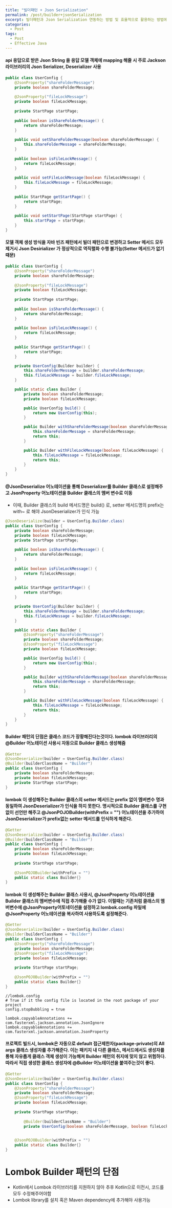 ```yaml
---
title: "빌더패턴 + Json Serialization"
permalink: /post/builder+jsonSerialization
excerpt: 빌더패턴과 Json Serialization 연동하는 방법 및 효율적으로 활용하는 방법에 대해 기술
categories:
  - Post
tags:
  - Post
  - Effective Java
---
```

#### api 응답으로 받은 Json String 을 응답 모델 객체에 mapping 해줄 시 주로 Jackson 라이브러리의 Json Serializer, Deserializer 사용
```java
public class UserConfig {  
	@JsonProperty("shareFolderMessage")  
	private boolean shareFolderMessage;  
  
	@JsonProperty("fileLockMessage")  
	private boolean fileLockMessage;  
  
	private StartPage startPage;  
  
	public boolean isShareFolderMessage() {  
		return shareFolderMessage;  
	}  
  
	public void setShareFolderMessage(boolean shareFolderMessage) {  
		this.shareFolderMessage = shareFolderMessage;  
	}  
  
	public boolean isFileLockMessage() {  
		return fileLockMessage;  
	}  
  
	public void setFileLockMessage(boolean fileLockMessage) {  
	    this.fileLockMessage = fileLockMessage;  
	}  
  
	public StartPage getStartPage() {  
		return startPage;  
	}  
  
	public void setStartPage(StartPage startPage) {  
		this.startPage = startPage;  
	}  
}
```

#### 모델 객체 생성 방식을 자바 빈즈 패턴에서 빌더 패턴으로 변경하고 Setter 메서드 모두 제거시 Json Desirializer 가 정상적으로 역직렬화 수행 불가능(Setter 메서드가 없기 때문)
```java
public class UserConfig {  
	@JsonProperty("shareFolderMessage")  
	private boolean shareFolderMessage;  
  
	@JsonProperty("fileLockMessage")  
	private boolean fileLockMessage;  
  
	private StartPage startPage;  
  
	public boolean isShareFolderMessage() {  
		return shareFolderMessage;  
	}    
  
	public boolean isFileLockMessage() {  
		return fileLockMessage;  
	}
  
	public StartPage getStartPage() {  
		return startPage;  
	}

	private UserConfig(Builder builder) {
		this.shareFolderMessage = builder.shareFolderMessage;
		this.fileLockMessage = builder.fileLockMessage;
	}

	public static class Builder {
		private boolean shareFolderMessage;
		private boolean fileLockMessage;

		public UserConfig build() {
			return new UserConfig(this);
		}

		public Builder withShareFolderMessage(boolean shareFolderMessage) {
			this.shareFolderMessage = shareFolderMessage;
			return this;
		}

		public Builder withFileLockMessage(boolean fileLockMessage) {
			this.fileLockMessage = fileLockMessage;
			return this;
		}
	}
}
```
#### @JsonDeserialize 어노테이션을 통해 Deserializer를 Builder 클래스로 설정해주고 JsonProperty 어노테이션을 Builder 클래스의 멤버 변수로 이동
* 이때, Builder 클래스의 build 메서드명은 build() 로, setter 메서드명의 prefix는 with~ 로 해야 JsonDeserializer가 인식 가능
```java
@JsonDeserialize(builder = UserConfig.Builder.class)
public class UserConfig {  
	private boolean shareFolderMessage;  
	private boolean fileLockMessage;  
	private StartPage startPage;  
  
	public boolean isShareFolderMessage() {  
		return shareFolderMessage;  
	}    
  
	public boolean isFileLockMessage() {  
		return fileLockMessage;  
	}
  
	public StartPage getStartPage() {  
		return startPage;  
	}

	private UserConfig(Builder builder) {
		this.shareFolderMessage = builder.shareFolderMessage;
		this.fileLockMessage = builder.fileLockMessage;
	}

	public static class Builder {
		@JsonProperty("shareFolderMessage")  
		private boolean shareFolderMessage;
		@JsonProperty("fileLockMessage")  
		private boolean fileLockMessage;

		public UserConfig build() {
			return new UserConfig(this);
		}

		public Builder withShareFolderMessage(boolean shareFolderMessage) {
			this.shareFolderMessage = shareFolderMessage;
			return this;
		}

		public Builder withFileLockMessage(boolean fileLockMessage) {
			this.fileLockMessage = fileLockMessage;
			return this;
		}
	}
}
```

#### Builder 패턴의 단점은 클래스 코드가 장황해진다는것이다. lombok 라이브러리의 @Builder 어노테이션 사용시 자동으로 Builder 클래스 생성해줌
```java
@Getter
@JsonDeserialize(builder = UserConfig.Builder.class)  
@Builder(builderClassName = "Builder")  
public class UserConfig {  
	private boolean shareFolderMessage;  
	private boolean fileLockMessage;
	private StartPage startPage;
}
```

#### lombok 이 생성해주는 Builder 클래스의 setter 메서드는 prefix 없이 멤버변수 명과 동일하여 JsonDeserializer가 인식을 하지 못한다. 명시적으로 Builder 클래스를 구현없이 선언만 해주고 @JsonPOJOBuilder(withPrefix = "") 어노테이션을 추가하여 JsonDeserializer가 prefix없는 setter 메서드를 인식하게 해준다.
```java
@Getter
@JsonDeserialize(builder = UserConfig.Builder.class)  
@Builder(builderClassName = "Builder")  
public class UserConfig {  
	private boolean shareFolderMessage;  
	private boolean fileLockMessage;  
  
	private StartPage startPage;  
  
	@JsonPOJOBuilder(withPrefix = "")  
	public static class Builder{}  
}
```

#### lombok 이 생성해주는 Builder 클래스 사용시, @JsonProperty 어노테이션을 Builder 클래스의 멤버변수에 직접 추가해줄 수가 없다. 이럴때는 기존처럼 클래스의 멤버변수에 @JsonProperty어토네이션을 설정하고 lombok.config 파일에 @JsonProperty 어노테이션을 복사하여 사용하도록 설정해준다.
```java
@Getter
@JsonDeserialize(builder = UserConfig.Builder.class)  
@Builder(builderClassName = "Builder")  
public class UserConfig {  
	@JsonProperty("shareFolderMessage")
	private boolean shareFolderMessage;  
	@JsonProperty("fileLockMessage")
	private boolean fileLockMessage;  
  
	private StartPage startPage;  
  
	@JsonPOJOBuilder(withPrefix = "")  
	public static class Builder{}  
}
```
```
//lombok.config
# True if it the config file is located in the root package of your project  
config.stopBubbling = true  
  
lombok.copyableAnnotations += com.fasterxml.jackson.annotation.JsonIgnore  
lombok.copyableAnnotations += com.fasterxml.jackson.annotation.JsonProperty
```


#### 프로젝트 빌드시, lombok은 자동으로 default 접근제한자(package-private)의 All args 클래스 생성자를 추가해준다. 이는 패키지 내 다른 클래스, 메서드에서도 생성자를 통해 자유롭게 클래스 객체 생성이 가능해져 Builder 패턴의 취지에 맞지 않고 위험하다. 따라서 직접 생성한 클래스 생성자에 @Builder 어노테이션을 붙여주는것이 좋다.
```java
@Getter
@JsonDeserialize(builder = UserConfig.Builder.class)    
public class UserConfig {  
	@JsonProperty("shareFolderMessage")
	private boolean shareFolderMessage;  
	@JsonProperty("fileLockMessage")
	private boolean fileLockMessage;  
  
	private StartPage startPage;  
    
        @Builder(builderClassName = "Builder")
        private UserConfig(boolean shareFolderMessage, boolean fileLockMessage) {};

  
	@JsonPOJOBuilder(withPrefix = "")  
	public static class Builder{}  
}
```


# Lombok Builder 패턴의 단점
* Kotlin에서 Lombok 라이브러리를 지원하지 않아 추후 Kotlin으로 이전시, 코드를 모두 수정해주어야함
* Lombok library를 설치 혹은 Maven dependency에 추가해야 사용가능